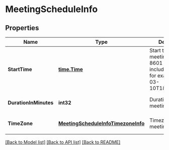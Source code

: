 # MeetingScheduleInfo

## Properties
Name | Type | Description | Notes
------------ | ------------- | ------------- | -------------
**StartTime** | [**time.Time**](time.Time.md) | Start time of a meeting in ISO 8601 format including timezone, for example 2016-03-10T18:07:52.534Z | [optional] [default to null]
**DurationInMinutes** | **int32** | Duration of a meeting in minutes | [optional] [default to null]
**TimeZone** | [**MeetingScheduleInfoTimezoneInfo**](MeetingScheduleInfo.TimezoneInfo.md) | Timezone of a meeting | [optional] [default to null]

[[Back to Model list]](../README.md#documentation-for-models) [[Back to API list]](../README.md#documentation-for-api-endpoints) [[Back to README]](../README.md)


